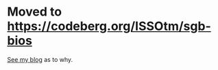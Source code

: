 # Moved to https://codeberg.org/ISSOtm/sgb-bios

[See my blog](http://eldred.fr/blog/codeberg) as to why.
